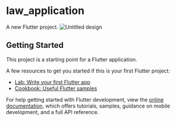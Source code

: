 # law_application

A new Flutter project.
![Untitled design](https://github.com/Amna-Yasir/law_application/assets/128790936/8267f35e-25d1-4a5f-add6-c8ec2822138e)



## Getting Started

This project is a starting point for a Flutter application.

A few resources to get you started if this is your first Flutter project:

- [Lab: Write your first Flutter app](https://docs.flutter.dev/get-started/codelab)
- [Cookbook: Useful Flutter samples](https://docs.flutter.dev/cookbook)

For help getting started with Flutter development, view the
[online documentation](https://docs.flutter.dev/), which offers tutorials,
samples, guidance on mobile development, and a full API reference.
